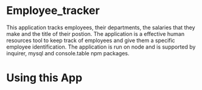 # Employee_tracker

  This application tracks employees, their departments, the salaries that they make and the title of their postion.  The application is a effective human resources tool to keep track of employees and give them a specific employee identification.  The application is run on node and is supported by inquirer, mysql and console.table npm packages.  


# Using this App

  
